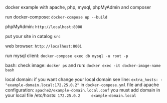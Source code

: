 docker example with apache, php, mysql, phpMyAdmin and composer

run docker-compose:
`docker-compose up --build`

phpMyAdmin:
`http://localhost:8000`

put your site in catalog `src`

web browser:
`http://localhost:8001`

run mysql client:
`docker-compose exec db mysql -u root -p` 

bash:
    check image:
        `docker ps`
    and run:
        `docker exec -it docker-image-name bash`

local domain:
    if you want change your local domain see line:
        `extra_hosts:
        - "example-domain.local:172.25.0.2"`
    in `docker-compose.yml` file and apache configuration:
    `apache2/example-domain.local.conf`
    you must add domain in your local file /etc/hosts:
    `172.25.0.2     example-domain.local`
    



